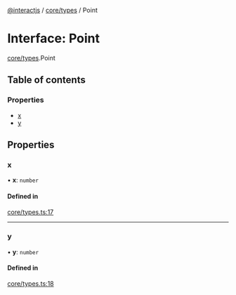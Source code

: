 [@interactjs](../README.md) / [core/types](../modules/core_types.md) / Point

# Interface: Point

[core/types](../modules/core_types.md).Point

## Table of contents

### Properties

- [x](core_types.Point.md#x)
- [y](core_types.Point.md#y)

## Properties

### x

• **x**: `number`

#### Defined in

[core/types.ts:17](https://github.com/taye/interact.js/blob/24fdee86/packages/@interactjs/core/types.ts#L17)

___

### y

• **y**: `number`

#### Defined in

[core/types.ts:18](https://github.com/taye/interact.js/blob/24fdee86/packages/@interactjs/core/types.ts#L18)
